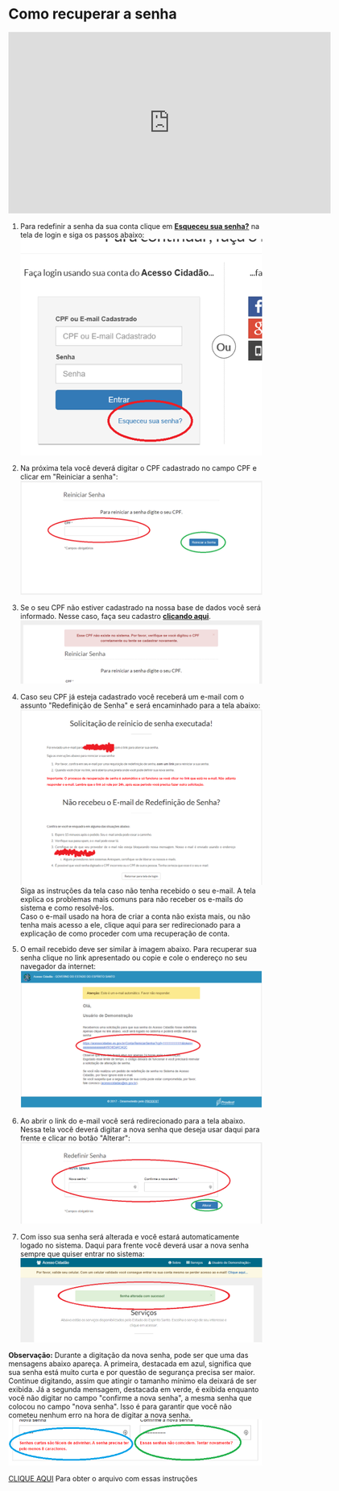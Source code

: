 # Como recuperar a senha

<div class="video">
	<iframe width="640" height="360" src="https://player.vimeo.com/video/275083014" frameborder="0" gesture="media" allow="encrypted-media" allowfullscreen>
	</iframe>
</div>

1) Para redefinir a senha da sua conta clique em **[Esqueceu sua senha?](https://acessocidadao.es.gov.br/Conta/Entrar?ReturnUrl=%2F)** na tela de login e siga os passos abaixo:  
!["Esqueceu sua senha?"](../_images//Recuperar1.png)  

2) Na próxima tela você deverá digitar o CPF cadastrado no campo CPF e clicar em "Reiniciar a senha":  
!["Digite seu CPF"](../_images/Recuperar2.png)  

3) Se o seu CPF não estiver cadastrado na nossa base de dados você será informado. Nesse caso, faça seu cadastro **[clicando aqui](https://acessocidadao.es.gov.br/Conta/Criar)**.  
!["CPF não cadastrado"](../_images/Recuperar3.png)  

4) Caso seu CPF já esteja cadastrado você receberá um e-mail com o assunto "Redefinição de Senha" e será encaminhado para a tela abaixo:  
!["E-mail enviado"](../_images/Recuperar4.png)  
Siga as instruções da tela caso não tenha recebido o seu e-mail. A tela explica os problemas mais comuns para não receber os e-mails do sistema e como resolvê-los.  
Caso o e-mail usado na hora de criar a conta não exista mais, ou não tenha mais acesso a ele, clique aqui para ser redirecionado para a explicação de como proceder com 
uma recuperação de conta.  

5) O email recebido deve ser similar à imagem abaixo. Para recuperar sua senha clique no link apresentado ou copie e cole o endereço no seu navegador da internet:  
!["E-mail para reiniciar senha"](../_images/Recuperar5.png)  

6) Ao abrir o link do e-mail você será redirecionado para a tela abaixo. Nessa tela você deverá digitar a nova senha que deseja usar daqui para frente e clicar no botão "Alterar":  
!["Redefinir senha"](../_images/Recuperar6.png)  

7) Com isso sua senha será alterada e você estará automaticamente logado no sistema. Daqui para frente você deverá usar a nova senha sempre que quiser entrar no sistema:  
!["Senha alterada"](../_images/Recuperar7.png)  

**Observação:** Durante a digitação da nova senha, pode ser que uma das mensagens abaixo apareça. 
A primeira, destacada em azul, significa que sua senha está muito curta e por questão de segurança precisa ser maior. 
Continue digitando, assim que atingir o tamanho mínimo ela deixará de ser exibida. 
Já a segunda mensagem, destacada em verde, é exibida enquanto você não digitar no campo "confirme a nova senha", a mesma senha que colocou no campo "nova senha". 
Isso é para garantir que você não cometeu nenhum erro na hora de digitar a nova senha.  
!["Mensagem na hora de trocar a senha."](../_images/Recuperar8.png)  

[CLIQUE AQUI](../_arquivos/RecuperarSenha.pdf) Para obter o arquivo com essas instruções